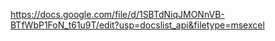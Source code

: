 https://docs.google.com/file/d/1SBTdNiqJMONnVB-BTfWbP1FoN_t61u9T/edit?usp=docslist_api&filetype=msexcel